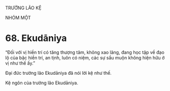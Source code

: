TRƯỞNG LÃO KỆ

NHÓM MỘT

# 68. Ekudāniya

“Đối với vị hiền trí có tăng thượng tâm, không xao lãng, đang học tập về đạo lộ của bậc hiền trí, an tịnh, luôn có niệm, các sự sầu muộn không hiện hữu ở vị như thế ấy.”

Đại đức trưởng lão Ekudāniya đã nói lời kệ như thế.

Kệ ngôn của trưởng lão Ekudāniya.
